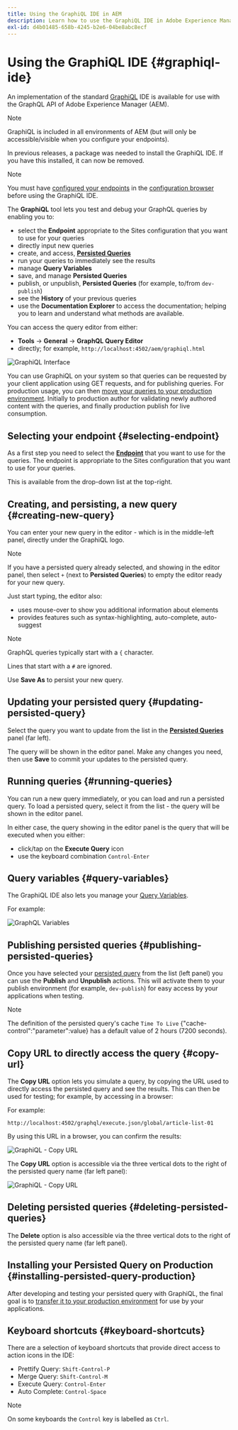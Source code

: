 ```yaml
---
title: Using the GraphiQL IDE in AEM
description: Learn how to use the GraphiQL IDE in Adobe Experience Manager.
exl-id: d4b01485-658b-4245-b2e6-04be8abc8ecf
---
```

# Using the GraphiQL IDE {#graphiql-ide}

An implementation of the standard [GraphiQL](https://graphql.org/learn/serving-over-http/#graphiql) IDE is available for use with the GraphQL API of Adobe Experience Manager (AEM). 

>[!NOTE]
>
>GraphiQL is included in all environments of AEM (but will only be accessible/visible when you configure your endpoints).
>
>In previous releases, a package was needed to install the GraphiQL IDE. If you have this installed, it can now be removed.

>[!NOTE]
>You must have [configured your endpoints](/help/sites-developing/headless/graphql-api/graphql-endpoint.md) in the [configuration browser](/help/assets/content-fragments/content-fragments-configuration-browser.md) before using the GraphiQL IDE.

The **GraphiQL** tool lets you test and debug your GraphQL queries by enabling you to:

* select the **Endpoint** appropriate to the Sites configuration that you want to use for your queries
* directly input new queries 
* create, and access, **[Persisted Queries](/help/sites-developing/headless/graphql-api/persisted-queries.md)**
* run your queries to immediately see the results
* manage **Query Variables** 
* save, and manage **Persisted Queries**
* publish, or unpublish, **Persisted Queries** (for example, to/from `dev-publish`)
* see the **History** of your previous queries
* use the **Documentation Explorer** to access the documentation; helping you to learn and understand what methods are available.

You can access the query editor from either: 

* **Tools** -> **General** -> **GraphQL Query Editor**
* directly; for example, `http://localhost:4502/aem/graphiql.html`

![GraphiQL Interface](assets/cfm-graphiql-interface.png "GraphiQL Interface")

You can use GraphiQL on your system so that queries can be requested by your client application using GET requests, and for publishing queries. For production usage, you can then [move your queries to your production environment](/help/sites-developing/headless/graphql-api/persisted-queries.md#transfer-persisted-query-production). Initially to production author for validating newly authored content with the queries, and finally production publish for live consumption.

## Selecting your endpoint {#selecting-endpoint}

As a first step you need to select the **[Endpoint](/help/sites-developing/headless/graphql-api/graphql-endpoint.md)** that you want to use for the queries. The endpoint is appropriate to the Sites configuration that you want to use for your queries.

This is available from the drop-down list at the top-right.

## Creating, and persisting, a new query {#creating-new-query}

You can enter your new query in the editor - which is in the middle-left panel, directly under the GraphiQL logo.

>[!NOTE]
>
>If you have a persisted query already selected, and showing in the editor panel, then select `+` (next to **Persisted Queries**) to empty the editor ready for your new query.

Just start typing, the editor also:

* uses mouse-over to show you additional information about elements
* provides features such as syntax-highlighting, auto-complete, auto-suggest

>[!NOTE]
>
>GraphQL queries typically start with a `{` character. 
>
>Lines that start with a `#` are ignored.

Use **Save As** to persist your new query.

## Updating your persisted query {#updating-persisted-query}

Select the query you want to update from the list in the **[Persisted Queries](/help/sites-developing/headless/graphql-api/persisted-queries.md)** panel (far left).

The query will be shown in the editor panel. Make any changes you need, then use **Save** to commit your updates to the persisted query.

## Running queries {#running-queries}

You can run a new query immediately, or you can load and run a persisted query. To load a persisted query, select it from the list - the query will be shown in the editor panel.

In either case, the query showing in the editor panel is the query that will be executed when you either:

* click/tap on the **Execute Query** icon
* use the keyboard combination `Control-Enter`

## Query variables {#query-variables}

<!-- more details needed here? -->

The GraphiQL IDE also lets you manage your [Query Variables](/help/sites-developing/headless/graphql-api/graphql-api-content-fragments.md#graphql-variables).

For example:

![GraphQL Variables](assets/cfm-graphqlapi-03.png "GraphQL Variables")

<!--
## Managing cache for your persisted queries {#managing-cache}

[Persisted queries](/help/headless/graphql-api/persisted-queries.md) are recommended as they can be cached at the dispatcher and CDN layers, ultimately improving the performance of the requesting client application. By default AEM will invalidate the Content Delivery Network (CDN) cache based on a default Time To Live (TTL).

>[!NOTE]
>
>Custom rewrite rules on the Dispatcher might override defaults from AEM publish. 
>
>In the case that you are sending TTL-based cache-control headers from the dispatcher, based on a location match pattern, then, if necessary, you might want to exclude `/graphql/execute.json/*` from the matches.

Using GraphQL you can configure the HTTP Cache Headers  to control these parameters for your individual persisted query.

1. The **Headers** option is accessible via the three vertical dots to the right of the persisted query name (far left panel):

   ![Persisted Query HTTP Cache Headers](assets/cfm-graphqlapi-headers-01.png "Persisted Query HTTP Cache Headers")

1. Selecting this will open the **Cache Configuration** dialog:

   ![Persisted Query HTTP Cache Header Settings](assets/cfm-graphqlapi-headers-02.png "Persisted Query HTTP Cache Header Settings")

1. Select the appropriate parameter, then adjust the value as required:

   * **cache-control** - **max-age**
     Caches can store this content for specified number of seconds. Typically this is the browser TTL (Time To Live).
   * **surrogate-control** - **s-maxage**
     Same as max-age but applies specifically to proxy caches.
   * **surrogate-control** - **stale-while-revalidate**
     Caches may continue to serve a cached response after it becomes stale, for up to the specified number of seconds.
   * **surrogate-control** - **stale-if-error**
     Caches may continue to serve a cached response in case of or origin error, for up to the specified number of seconds.

1. Select **Save** to persist the changes.
-->

## Publishing persisted queries {#publishing-persisted-queries}

Once you have selected your [persisted query](/help/sites-developing/headless/graphql-api/persisted-queries.md) from the list (left panel) you can use the **Publish** and **Unpublish** actions. This will activate them to your publish environment (for example, `dev-publish`) for easy access by your applications when testing.

>[!NOTE]
>
>The definition of the persisted query's cache `Time To Live` {"cache-control":"parameter":value} has a default value of 2 hours (7200 seconds).

## Copy URL to directly access the query {#copy-url}

The **Copy URL** option lets you simulate a query, by copying the URL used to directly access the persisted query and see the results. This can then be used for testing; for example, by accessing in a browser:

<!--
  >[!NOTE]
  >
  >The URL will need [encoding before using programmatically](/help/headless/graphql-api/persisted-queries.md#encoding-query-url).
  >
  >The target environment might need adjusting, depending on your requirements.
-->

For example:

`http://localhost:4502/graphql/execute.json/global/article-list-01`

By using this URL in a browser, you can confirm the results:

![GraphiQL - Copy URL](assets/cfm-graphiql-copy-url.png "GraphiQL - Copy URL")

The **Copy URL** option is accessible via the three vertical dots to the right of the persisted query name (far left panel):

![GraphiQL - Copy URL](assets/cfm-graphiql-persisted-query-options.png "GraphiQL - Copy URL")

## Deleting persisted queries {#deleting-persisted-queries}

The **Delete** option is also accessible via the three vertical dots to the right of the persisted query name (far left panel).

<!-- what happens if you try to delete something that is still published? -->


## Installing your Persisted Query on Production {#installing-persisted-query-production}

After developing and testing your persisted query with GraphiQL, the final goal is to [transfer it to your production environment](/help/sites-developing/headless/graphql-api/persisted-queries.md#transfer-persisted-query-production) for use by your applications.

## Keyboard shortcuts {#keyboard-shortcuts}

There are a selection of keyboard shortcuts that provide direct access to action icons in the IDE:

* Prettify Query:  `Shift-Control-P` 
* Merge Query:  `Shift-Control-M` 
* Execute Query:  `Control-Enter` 
* Auto Complete:  `Control-Space` 

>[!NOTE]
>
>On some keyboards the `Control` key is labelled as `Ctrl`.
